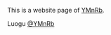 This is a website page of [YMnRb](https://github.com/YMnRb "GitHub @YMnRb").

Luogu [@YMnRb](https://www.luogu.com.cn/user/812740)
